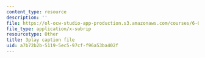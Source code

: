 ```yaml
---
content_type: resource
description: ''
file: https://ol-ocw-studio-app-production.s3.amazonaws.com/courses/6-003-signals-and-systems-fall-2011/a7b72b2b51195ec597cff96a53ba402f_OT04cEdpK-M.vtt
file_type: application/x-subrip
resourcetype: Other
title: 3play caption file
uid: a7b72b2b-5119-5ec5-97cf-f96a53ba402f
---
```


